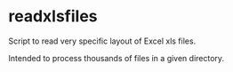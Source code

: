 readxlsfiles
===================

Script to read very specific layout of Excel xls files.

Intended to process thousands of files in a given directory.
